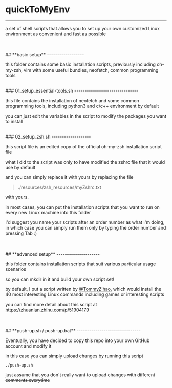# **quickToMyEnv**
------------------

a set of shell scripts that allows you to set up your own customized Linux environment as convenient and fast as possible

<br/>
<br/>
## **basic setup**
------------------

this folder contains some basic installation scripts, previously including oh-my-zsh, vim with some useful bundles, neofetch, common programming tools

<br/>
### 01_setup_essential-tools.sh
-------------------------------

this file contains the installation of neofetch and some common programming tools, including python3 and c/c++ environment by default

you can just edit the variables in the script to modify the packages you want to install

<br/>
### 02_setup_zsh.sh
-------------------

this script file is an edited copy of the official oh-my-zsh installation script file

what I did to the script was only to have modified the zshrc file that it would use by default

and you can simply replace it with yours by replacing the file 
>./resources/zsh_resources/myZshrc.txt

with yours.

in most cases, you can put the installation scripts that you want to run on every new Linux machine into this folder

I'd suggest you name your scripts after an order number as what I'm doing, in which case you can simply run them only by typing the order number and pressing Tab :)

<br/>
<br/>
## **advanced setup**
---------------------

this folder contains installation scripts that suit various particular usage scenarios

so you can mkdir in it and build your own script set!

by default, I put a script written by [@TommyZihao](https://www.zhihu.com/people/zhang-zi-hao-64-2), which would install the 40 most interesting Linux commands including games or interesting scripts

you can find more detail about this script at <https://zhuanlan.zhihu.com/p/51904179>

<br/>
<br/>
## **push-up.sh / push-up.bat**
-------------------------------

Eventually, you have decided to copy this repo into your own GitHub account and modify it

in this case you can simply upload changes by running this script

`./push-up.sh`

~~just assume that you don't really want to upload changes with different comments everytime~~
